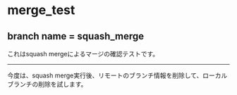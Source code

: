 # merge_test

## branch name = squash_merge

これはsquash mergeによるマージの確認テストです。

--- 
今度は、squash merge実行後、リモートのブランチ情報を削除して、ローカルブランチの削除を試します。

